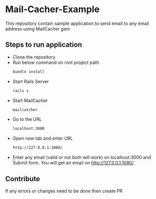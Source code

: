 # Mail-Cacher-Example
This repository contain sample application to send email to any email address using MailCacher gem

## Steps to run application
- Clone the repository
- Run below command on root project path
  ```bash
  bundle install
  ```
- Start Rails Server
  ```bash
  rails s
  ```
- Start MailCacher
  ```bash
  mailcatcher
  ```
- Go to the URL
  ```bash
  localhost:3000
  ```
- Open new tab and enter URL
  ```bash
  http://127.0.0.1:1080/
  ```
- Enter any email (valid or not both will work) on localhost:3000 and Submit form. You will get an email on http://127.0.0.1:1080/.

## Contribute
If any errors or changes need to be done then create PR

